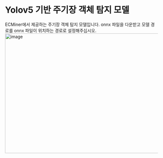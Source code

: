 # Yolov5 기반 주기장 객체 탐지 모델
ECMiner에서 제공하는 주기장 객체 탐지 모델입니다.
onnx 파일을 다운받고 모델 경로를 onnx 파일이 위치하는 경로로 설정해주십시오.
<img width="570" height="393" alt="image" src="https://github.com/user-attachments/assets/def205e0-85bc-44cb-a9e6-ffe6b85ce1a8" />
